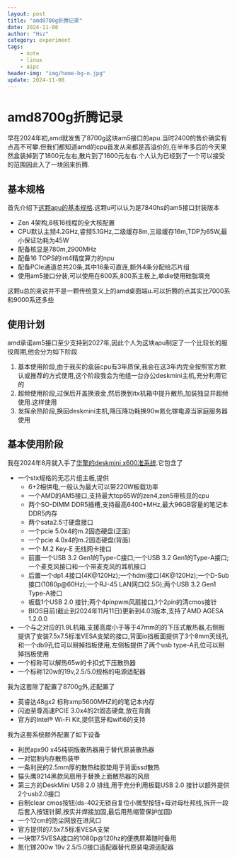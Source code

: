 ```yaml
---
layout: post
title: "amd8700g折腾记录"
date: 2024-11-08
author: "Hsz"
category: experiment
tags:
    - note
    - linux
    - aipc
header-img: "img/home-bg-o.jpg"
update: 2024-11-08
---
```

# amd8700g折腾记录

早在2024年初,amd就发售了8700g这块am5接口的apu.当时2400的售价确实有点高不可攀.但我们都知道amd的cpu首发从来都是高溢价的,在半年多后的今天果然盒装掉到了1800元左右,散片到了1600元左右.个人认为已经到了一个可以接受的范围因此入了一块回来折腾.

## 基本规格

首先介绍下[这颗apu的基本规格](https://www.amd.com/zh-cn/products/processors/desktops/ryzen/8000-series/amd-ryzen-7-8700g.html).这颗u可以认为是7840hs的am5接口封装版本

+ Zen 4架构,8核16线程的全大核配置
+ CPU默认主频4.2GHz,睿频5.1GHz,二级缓存8m,三级缓存16m,TDP为65W,最小保证功耗为45W
+ 配备核显是780m,2900MHz
+ 配备16 TOPS的int4精度算力的npu
+ 配备PCIe通道总共20条,其中16条可直连,额外4条分配给芯片组
+ 使用am5接口分装,可以使用在600系,800系主板上,单die使用硅脂填充

这颗u总的来说并不是一颗传统意义上的amd桌面端u.可以折腾的点其实比7000系和9000系还多些

## 使用计划

amd承诺am5接口至少支持到2027年,因此个人为这块apu制定了一个比较长的服役周期,他会分为如下阶段

1. 基本使用阶段,由于我买的盒装cpu有3年质保,我会在这3年内完全按照官方默认或推荐的方式使用,这个阶段我会为他组一台办公deskmini主机,充分利用它的
2. 超频使用阶段,过保后开盖换液金,然后换到itx机箱中提升散热,加装独显并超频使用.这样使用
3. 发挥余热阶段,换回deskmini主机,降压降功耗换90w氮化镓电源当家庭服务器使用

## 基本使用阶段

我在2024年8月就入手了[华擎的deskmini x600准系统](https://www.asrock.com/nettop/AMD/DeskMini%20X600%20Series/index.cn.asp).它包含了

+ 一个stx规格的无芯片组主板,提供
    + 6+2相供电,一般认为最大可以带220W板载功率
    + 一个AMD的AM5接口,支持最大tcp65W的zen4,zen5带核显的cpu
    + 两个SO-DIMM DDR5插槽,支持最高6400+MHz,最大96GB容量的笔记本DDR5内存
    + 两个sata2.5寸硬盘接口
    + 一个pcie 5.0x4的m.2固态硬盘(正面)
    + 一个pcie 4.0x4的m.2固态硬盘(背面)
    + 一个 M.2 Key-E 无线网卡接口
    + 前置一个USB 3.2 Gen1的Type-C接口;一个USB 3.2 Gen1的Type-A接口;一个麦克风接口和一个带麦克风的耳机接口
    + 后置一个dp1.4接口(4K@120Hz);一个hdmi接口(4K@120Hz);一个D-Sub接口(1080p@60Hz);一个RJ-45 LAN网口(2.5G);两个USB 3.2 Gen1 Type-A接口
    + 板载1个USB 2.0 接针;两个4pinpwm风扇接口,1个2pin的清cmos接针
    + BIOS目前(截止到2024年11月11日)更新到4.03版本,支持了AMD AGESA 1.2.0.0
+ 一个与之对应的1.9L机箱,支援高度小于等于47mm的的下压式散热器,右侧板提供了安装7.5x7.5标准VESA支架的接口,背面io挡板面提供了3个8mm天线孔和一个db9孔位可以掰掉挡板使用,左侧板提供了两个usb type-A孔位可以掰掉挡板使用
+ 一个标称可以解热65w的卡扣式下压散热器
+ 一个标称120w的19v,2.5/5.0规格的电源适配器

我为这套除了配置了8700g外,还配置了

+ 英睿达48gx2 标称xmp5600MHZ的的笔记本内存
+ 闪迪至尊高速PCIE 3.0x4的2t固态硬盘,放在背面
+ 官方的Intel® Wi-Fi Kit,提供蓝牙和wifi6的支持

我为这套系统额外配置了如下设备

+ 利民apx90 x45纯铜版散热器用于替代原装散热器
+ 一对铝制内存散热装甲
+ 一条利民的2.5mm厚的散热硅胶垫用于背面ssd散热
+ 猫头鹰9214黑款风扇用于替换上面散热器的风扇
+ 第三方的DeskMini USB 2.0 排线,用于充分利用板载USB 2.0 接针以额外提供2个usb2.0接口
+ 自制clear cmos按钮(ds-402无锁自复位小微型按钮+母对母杜邦线,拆开一段后套入按钮针脚,按实并焊接加固,最后用热缩管保护加固)
+ 一个12cm的防尘网放在进风口
+ 官方提供的7.5x7.5标准VESA支架
+ 一块带7.5VESA接口的1080p@120hz的便携屏幕随时备用
+ 氮化镓200w 19v 2.5/5.0接口适配器替代原装电源适配器
